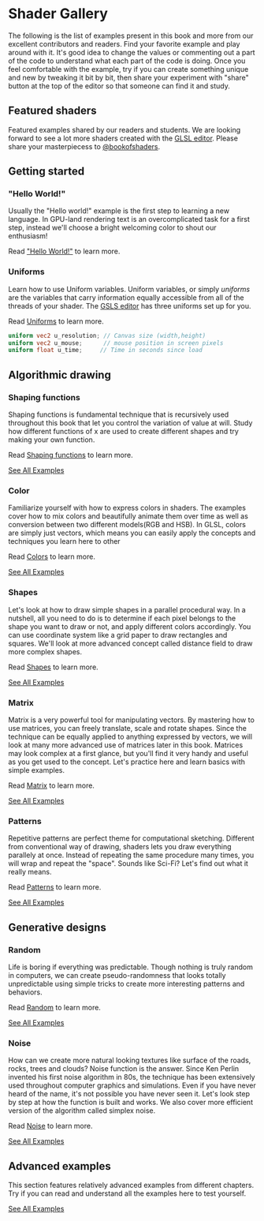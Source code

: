 # Shader Gallery

The following is the list of examples present in this book and more from our excellent contributors and readers. Find your favorite example and play around with it. It's good idea to change the values or commenting out a part of the code to understand what each part of the code is doing. Once you feel comfortable with the example, try if you can create something unique and new by tweaking it bit by bit, then share your experiment with "share" button at the top of the editor so that someone can find it and study.

## Featured shaders

Featured examples shared by our readers and students. We are looking forward to see a lot more shaders created with the [GLSL editor](http://editor.thebookofshaders.com/). Please share your masterpiecess to [@bookofshaders](https://twitter.com/bookofshaders).


<div class="glslChapterGallery" data="shared" ></div>

<a id="shared"></a>
## Getting started
### "Hello World!"

Usually the "Hello world!" example is the first step to learning a new language. In GPU-land rendering text is an overcomplicated task for a first step, instead we'll choose a bright welcoming color to shout our enthusiasm!

Read ["Hello World!"](../02) to learn more.


<a id="02"></a>
### Uniforms

Learn how to use Uniform variables. Uniform variables, or simply *uniforms* are the variables that carry information equally accessible from all of the threads of your shader. The [GSLS editor](http://editor.thebookofshaders.com/) has three uniforms set up for you.

Read [Uniforms](../03) to learn more.

```glsl
uniform vec2 u_resolution; // Canvas size (width,height)
uniform vec2 u_mouse;      // mouse position in screen pixels
uniform float u_time;	  // Time in seconds since load
```

<div class="glslChapterGallery" data="02" ></div>


<a id="05"></a>
## Algorithmic drawing
### Shaping functions

Shaping functions is fundamental technique that is recursively used throughout this book that let you control the variation of value at will. Study how different functions of x are used to create different shapes and try making your own function.

Read [Shaping functions](../05) to learn more.

<div class="glslChapterGallery" data="05,3" ></div>
<div class="extra-container"><a href="./05">See All Examples</a></div>


<a id="06"></a>
### Color

Familiarize yourself with how to express colors in shaders. The examples cover how to mix colors and beautifully animate them over time as well as conversion between two different models(RGB and HSB).
In GLSL, colors are simply just vectors, which means you can easily apply the concepts and techniques you learn here to other

Read [Colors](../06) to learn more.

<div class="glslChapterGallery" data="06,3" ></div>
<div class="extra-container"><a href="./06">See All Examples</a></div>

<a id="07"></a>
### Shapes

Let's look at how to draw simple shapes in a parallel procedural way. In a nutshell, all you need to do is to determine if each pixel belongs to the shape you want to draw or not, and apply different colors accordingly. You can use coordinate system like a grid paper to draw rectangles and squares. We'll look at more advanced concept called distance field to draw more complex shapes.

Read [Shapes](../07) to learn more.

<div class="glslChapterGallery" data="07,3" ></div>
<div class="extra-container"><a href="./07">See All Examples</a></div>

<a id="08"></a>
### Matrix

Matrix is a very powerful tool for manipulating vectors. By mastering how to use matrices, you can freely translate, scale and rotate shapes. Since the technique can be equally applied to anything expressed by vectors, we will look at many more advanced use of matrices later in this book.
Matrices may look complex at a first glance, but you'll find it very handy and useful as you get used to the concept. Let's practice here and learn basics with simple examples.

Read [Matrix](../08) to learn more.

<div class="glslChapterGallery" data="08,3" ></div>
<div class="extra-container"><a href="./08">See All Examples</a></div>


<a id="09"></a>
### Patterns

Repetitive patterns are perfect theme for computational sketching. Different from conventional way of drawing, shaders lets you draw everything parallely at once. Instead of repeating the same procedure many times, you will wrap and repeat the "space". Sounds like Sci-Fi? Let's find out what it really means.

Read [Patterns](../09) to learn more.

<div class="glslChapterGallery" data="09,3" ></div>
<div class="extra-container"><a href="./09">See All Examples</a></div>


<a id="10"></a>
## Generative designs
### Random

Life is boring if everything was predictable. Though nothing is truly random in computers, we can create pseudo-randomness that looks totally unpredictable using simple tricks to create more interesting patterns and behaviors.

Read [Random](../10) to learn more.

<div class="glslChapterGallery" data="10,3" ></div>
<div class="extra-container"><a href="./10">See All Examples</a></div>


<a id="11"></a>
### Noise

How can we create more natural looking textures like surface of the roads, rocks, trees and clouds? Noise function is the answer.
Since Ken Perlin invented his first noise algorithm in 80s, the technique has been extensively used throughout computer graphics and simulations. Even if you have never heard of the name, it's not possible you have never seen it. Let's look step by step at how the function is built and works. We also cover more efficient version of the algorithm called simplex noise.

Read [Noise](../11) to learn more.

<div class="glslChapterGallery" data="11,3" ></div>
<div class="extra-container"><a href="./11">See All Examples</a></div>


<a id="advanced"></a>
## Advanced examples

This section features relatively advanced examples from different chapters. Try if you can read and understand all the examples here to test yourself.

<div class="glslChapterGallery" data="advanced, 3" ></div>
<div class="extra-container"><a href="./advanced">See All Examples</a></div>
